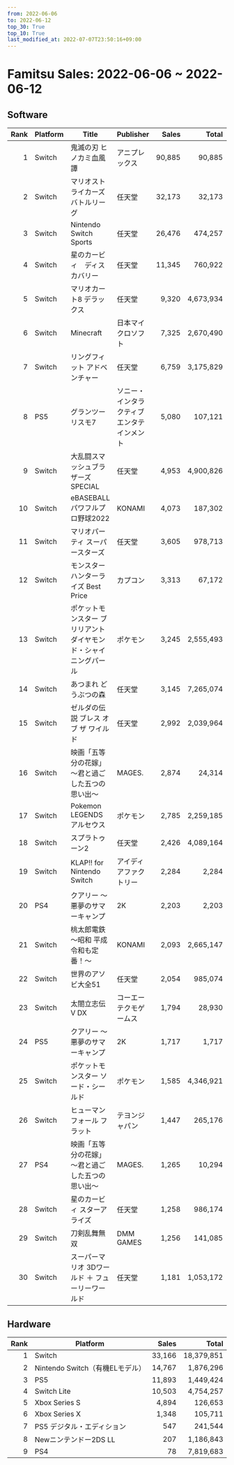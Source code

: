 ```yaml
---
from: 2022-06-06
to: 2022-06-12
top_30: True
top_10: True
last_modified_at: 2022-07-07T23:50:16+09:00
---
```

# Famitsu Sales: 2022-06-06 ~ 2022-06-12
## Software
| Rank | Platform | Title | Publisher | Sales | Total | Rate | New |
| -: | -- | -- | -- | -: | -: | -: | -- |
| 1 | Switch | 鬼滅の刃 ヒノカミ血風譚 | アニプレックス | 90,885 | 90,885 | 60% | **New** |
| 2 | Switch | マリオストライカーズ　バトルリーグ | 任天堂 | 32,173 | 32,173 | 60% | **New** |
| 3 | Switch | Nintendo Switch Sports | 任天堂 | 26,476 | 474,257 | 20% |  |
| 4 | Switch | 星のカービィ　ディスカバリー | 任天堂 | 11,345 | 760,922 | 20% |  |
| 5 | Switch | マリオカート8 デラックス | 任天堂 | 9,320 | 4,673,934 | 20% |  |
| 6 | Switch | Minecraft | 日本マイクロソフト | 7,325 | 2,670,490 | 20% |  |
| 7 | Switch | リングフィット アドベンチャー | 任天堂 | 6,759 | 3,175,829 | 20% |  |
| 8 | PS5 | グランツーリスモ7 | ソニー・インタラクティブエンタテインメント | 5,080 | 107,121 | 20% |  |
| 9 | Switch | 大乱闘スマッシュブラザーズ SPECIAL | 任天堂 | 4,953 | 4,900,826 | 20% |  |
| 10 | Switch | eBASEBALLパワフルプロ野球2022 | KONAMI | 4,073 | 187,302 | 20% |  |
| 11 | Switch | マリオパーティ スーパースターズ | 任天堂 | 3,605 | 978,713 | 20% |  |
| 12 | Switch | モンスターハンターライズ Best Price | カプコン | 3,313 | 67,172 | 20% |  |
| 13 | Switch | ポケットモンスター ブリリアントダイヤモンド・シャイニングパール | ポケモン | 3,245 | 2,555,493 | 20% |  |
| 14 | Switch | あつまれ どうぶつの森 | 任天堂 | 3,145 | 7,265,074 | 20% |  |
| 15 | Switch | ゼルダの伝説 ブレス オブ ザ ワイルド | 任天堂 | 2,992 | 2,039,964 | 20% |  |
| 16 | Switch | 映画「五等分の花嫁」 〜君と過ごした五つの思い出〜 | MAGES. | 2,874 | 24,314 | 20% |  |
| 17 | Switch | Pokemon LEGENDS アルセウス | ポケモン | 2,785 | 2,259,185 | 20% |  |
| 18 | Switch | スプラトゥーン2 | 任天堂 | 2,426 | 4,089,164 | 20% |  |
| 19 | Switch | KLAP!! for Nintendo Switch | アイディアファクトリー | 2,284 | 2,284 | 40% | **New** |
| 20 | PS4 | クアリー 〜悪夢のサマーキャンプ | 2K | 2,203 | 2,203 | 60% | **New** |
| 21 | Switch | 桃太郎電鉄 〜昭和 平成 令和も定番！〜 | KONAMI | 2,093 | 2,665,147 | 20% |  |
| 22 | Switch | 世界のアソビ大全51 | 任天堂 | 2,054 | 985,074 | 20% |  |
| 23 | Switch | 太閤立志伝V DX | コーエーテクモゲームス | 1,794 | 28,930 | 20% |  |
| 24 | PS5 | クアリー 〜悪夢のサマーキャンプ | 2K | 1,717 | 1,717 | 40% | **New** |
| 25 | Switch | ポケットモンスター ソード・シールド | ポケモン | 1,585 | 4,346,921 | 20% |  |
| 26 | Switch | ヒューマン フォール フラット | テヨンジャパン | 1,447 | 265,176 | 20% |  |
| 27 | PS4 | 映画「五等分の花嫁」 〜君と過ごした五つの思い出〜 | MAGES. | 1,265 | 10,294 | 20% |  |
| 28 | Switch | 星のカービィ スターアライズ | 任天堂 | 1,258 | 986,174 | 20% |  |
| 29 | Switch | 刀剣乱舞無双 | DMM GAMES | 1,256 | 141,085 | 20% |  |
| 30 | Switch | スーパーマリオ 3Dワールド ＋ フューリーワールド | 任天堂 | 1,181 | 1,053,172 | 20% |  |

## Hardware
| Rank | Platform | Sales | Total |
| -: | -- | -: | -: |
| 1 | Switch | 33,166 | 18,379,851 |
| 2 | Nintendo Switch（有機ELモデル） | 14,767 | 1,876,296 |
| 3 | PS5 | 11,893 | 1,449,424 |
| 4 | Switch Lite | 10,503 | 4,754,257 |
| 5 | Xbox Series S | 4,894 | 126,653 |
| 6 | Xbox Series X | 1,348 | 105,711 |
| 7 | PS5 デジタル・エディション | 547 | 241,544 |
| 8 | Newニンテンドー2DS LL | 207 | 1,186,843 |
| 9 | PS4 | 78 | 7,819,683 |